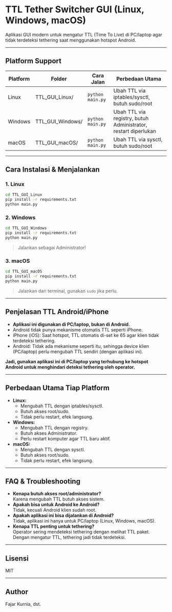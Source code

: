 # TTL Tether Switcher GUI (Linux, Windows, macOS)

Aplikasi GUI modern untuk mengatur TTL (Time To Live) di PC/laptop agar tidak terdeteksi tethering saat menggunakan hotspot Android.

---

## Platform Support

| Platform | Folder            | Cara Jalan         | Perbedaan Utama |
|----------|-------------------|-------------------|-----------------|
| Linux    | TTL_GUI_Linux/    | `python main.py`  | Ubah TTL via iptables/sysctl, butuh sudo/root |
| Windows  | TTL_GUI_Windows/  | `python main.py`  | Ubah TTL via registry, butuh Administrator, restart diperlukan |
| macOS    | TTL_GUI_macOS/    | `python main.py`  | Ubah TTL via sysctl, butuh sudo/root |

---

## Cara Instalasi & Menjalankan

### 1. Linux
```bash
cd TTL_GUI_Linux
pip install -r requirements.txt
python main.py
```

### 2. Windows
```bash
cd TTL_GUI_Windows
pip install -r requirements.txt
python main.py
```
> Jalankan sebagai Administrator!

### 3. macOS
```bash
cd TTL_GUI_macOS
pip install -r requirements.txt
python main.py
```
> Jalankan dari terminal, gunakan `sudo` jika perlu.

---

## Penjelasan TTL Android/iPhone

- **Aplikasi ini digunakan di PC/laptop, bukan di Android.**
- Android tidak punya mekanisme otomatis TTL seperti iPhone.
- iPhone (iOS): Saat hotspot, TTL otomatis di-set ke 65 agar klien tidak terdeteksi tethering.
- Android: Tidak ada mekanisme seperti itu, sehingga device klien (PC/laptop) perlu mengubah TTL sendiri (dengan aplikasi ini).

**Jadi, gunakan aplikasi ini di PC/laptop yang terhubung ke hotspot Android untuk menghindari deteksi tethering oleh operator.**

---

## Perbedaan Utama Tiap Platform
- **Linux:**
  - Mengubah TTL dengan iptables/sysctl.
  - Butuh akses root/sudo.
  - Tidak perlu restart, efek langsung.
- **Windows:**
  - Mengubah TTL dengan registry.
  - Butuh akses Administrator.
  - Perlu restart komputer agar TTL baru aktif.
- **macOS:**
  - Mengubah TTL dengan sysctl.
  - Butuh akses root/sudo.
  - Tidak perlu restart, efek langsung.

---

## FAQ & Troubleshooting

- **Kenapa butuh akses root/administrator?**  
  Karena mengubah TTL butuh akses sistem.
- **Apakah bisa untuk Android ke Android?**  
  Tidak, kecuali Android klien sudah root.
- **Apakah aplikasi ini bisa dijalankan di Android?**  
  Tidak, aplikasi ini hanya untuk PC/laptop (Linux, Windows, macOS).
- **Kenapa TTL penting untuk tethering?**  
  Operator sering mendeteksi tethering dengan melihat TTL paket. Dengan mengatur TTL, tethering jadi tidak terdeteksi.

---

## Lisensi
MIT

---

## Author
Fajar Kurnia, dst. 